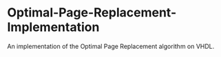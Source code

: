 # Optimal-Page-Replacement-Implementation
An implementation of the Optimal Page Replacement algorithm on VHDL.
